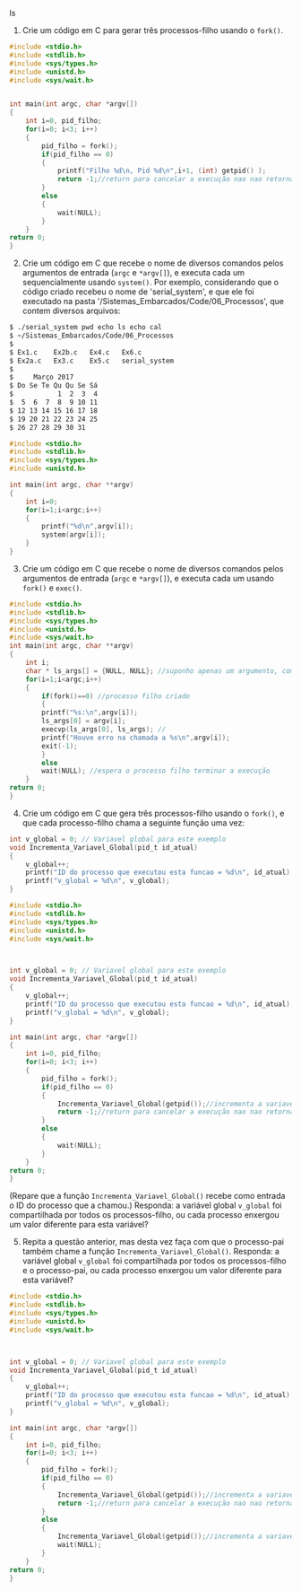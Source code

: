 ls
1. Crie um código em C para gerar três processos-filho usando o `fork()`.
```C
#include <stdio.h>
#include <stdlib.h>
#include <sys/types.h>
#include <unistd.h>
#include <sys/wait.h>


int main(int argc, char *argv[])
{	
	int i=0, pid_filho; 
	for(i=0; i<3; i++)
	{
		pid_filho = fork();
		if(pid_filho == 0)
		{
			printf("Filho %d\n, Pid %d\n",i+1, (int) getpid() );
			return -1;//return para cancelar a execução nao nao retornar a linha 11, criando um novo filho
		}	
		else
		{
			wait(NULL);
		}
	}		
return 0;
}
```

2. Crie um código em C que recebe o nome de diversos comandos pelos argumentos de entrada (`argc` e `*argv[]`), e executa cada um sequencialmente usando `system()`. Por exemplo, considerando que o código criado recebeu o nome de 'serial_system', e que ele foi executado na pasta '/Sistemas_Embarcados/Code/06_Processos', que contem diversos arquivos:

```bash
$ ./serial_system pwd echo ls echo cal
$ ~/Sistemas_Embarcados/Code/06_Processos
$
$ Ex1.c    Ex2b.c   Ex4.c   Ex6.c
$ Ex2a.c   Ex3.c    Ex5.c   serial_system
$
$     Março 2017
$ Do Se Te Qu Qu Se Sá
$           1  2  3  4
$  5  6  7  8  9 10 11
$ 12 13 14 15 16 17 18
$ 19 20 21 22 23 24 25
$ 26 27 28 29 30 31
```
```C
#include <stdio.h>
#include <stdlib.h>
#include <sys/types.h>
#include <unistd.h>

int main(int argc, char **argv)
{
	int i=0;
	for(i=1;i<argc;i++)
	{
		printf("%d\n",argv[i]);
		system(argv[i]);
	}
}
```


3. Crie um código em C que recebe o nome de diversos comandos pelos argumentos de entrada (`argc` e `*argv[]`), e executa cada um usando `fork()` e `exec()`.
```C
#include <stdio.h>
#include <stdlib.h>
#include <sys/types.h>
#include <unistd.h>
#include <sys/wait.h>
int main(int argc, char **argv)
{
	int i;
	char * ls_args[] = {NULL, NULL}; //suponho apenas um argumento, com 2 teriamos Char * ls_args[] = {NULL, NULL, NULL, NULL};
	for(i=1;i<argc;i++)
	{
		if(fork()==0) //processo filho criado
		{
		printf("%s:\n",argv[i]);
		ls_args[0] = argv[i];
		execvp(ls_args[0], ls_args); //
		printf("Houve erro na chamada a %s\n",argv[i]);
		exit(-1);
		}
		else
		wait(NULL); //espera o processo filho terminar a execução
	}
return 0;
}
```



4. Crie um código em C que gera três processos-filho usando o `fork()`, e que cada processo-filho chama a seguinte função uma vez:

```C
int v_global = 0; // Variavel global para este exemplo
void Incrementa_Variavel_Global(pid_t id_atual)
{
	v_global++;
	printf("ID do processo que executou esta funcao = %d\n", id_atual);
	printf("v_global = %d\n", v_global);
}
```
```C
#include <stdio.h>
#include <stdlib.h>
#include <sys/types.h>
#include <unistd.h>
#include <sys/wait.h>



int v_global = 0; // Variavel global para este exemplo
void Incrementa_Variavel_Global(pid_t id_atual)
{
	v_global++;
	printf("ID do processo que executou esta funcao = %d\n", id_atual);
	printf("v_global = %d\n", v_global);
}

int main(int argc, char *argv[])
{	
	int i=0, pid_filho; 
	for(i=0; i<3; i++)
	{
		pid_filho = fork();
		if(pid_filho == 0)
		{	
			Incrementa_Variavel_Global(getpid());//incrementa a variavel global 
			return -1;//return para cancelar a execução nao nao retornar a linha 11, criando um novo filho
		}	
		else
		{
			wait(NULL);
		}
	}		
return 0;
}
```

(Repare que a função `Incrementa_Variavel_Global()` recebe como entrada o ID do processo que a chamou.) Responda: a variável global `v_global` foi compartilhada por todos os processos-filho, ou cada processo enxergou um valor diferente para esta variável?

5. Repita a questão anterior, mas desta vez faça com que o processo-pai também chame a função `Incrementa_Variavel_Global()`. Responda: a variável global `v_global` foi compartilhada por todos os processos-filho e o processo-pai, ou cada processo enxergou um valor diferente para esta variável?
```C
#include <stdio.h>
#include <stdlib.h>
#include <sys/types.h>
#include <unistd.h>
#include <sys/wait.h>



int v_global = 0; // Variavel global para este exemplo
void Incrementa_Variavel_Global(pid_t id_atual)
{
	v_global++;
	printf("ID do processo que executou esta funcao = %d\n", id_atual);
	printf("v_global = %d\n", v_global);
}

int main(int argc, char *argv[])
{	
	int i=0, pid_filho; 
	for(i=0; i<3; i++)
	{
		pid_filho = fork();
		if(pid_filho == 0)
		{	
			Incrementa_Variavel_Global(getpid());//incrementa a variavel global 
			return -1;//return para cancelar a execução nao nao retornar a linha 11, criando um novo filho
		}	
		else
		{
			Incrementa_Variavel_Global(getpid());//incrementa a variavel global 
			wait(NULL);
		}
	}		
return 0;
}
```